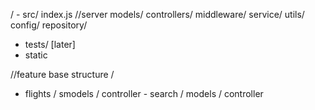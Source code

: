 / - src/
index.js //server
models/
controllers/
middleware/
service/
utils/
config/
repository/

- tests/ [later]
- static

//feature base structure
/

- flights
  / smodels
  / controller - search
  / models
  / controller
